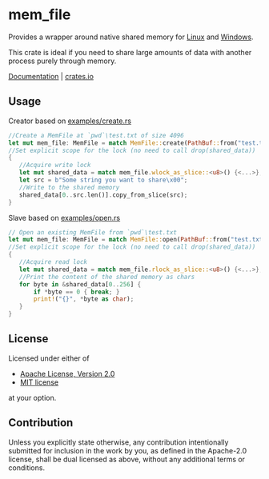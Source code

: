 # mem_file

Provides a wrapper around native shared memory for [Linux](http://man7.org/linux/man-pages/man7/shm_overview.7.html) and [Windows](http://lmgtfy.com/?q=shared+memory+windows).

This crate is ideal if you need to share large amounts of data with another process purely through memory.

[Documentation]() | [crates.io]()

## Usage

Creator based on [examples/create.rs](examples/create.rs)
``` rust
//Create a MemFile at `pwd`\test.txt of size 4096
let mut mem_file: MemFile = match MemFile::create(PathBuf::from("test.txt"), 4096) {<...>};
//Set explicit scope for the lock (no need to call drop(shared_data))
{
   //Acquire write lock
   let mut shared_data = match mem_file.wlock_as_slice::<u8>() {<...>};
   let src = b"Some string you want to share\x00";
   //Write to the shared memory
   shared_data[0..src.len()].copy_from_slice(src);
}
```

Slave based on [examples/open.rs](examples/open.rs)
``` rust
// Open an existing MemFile from `pwd`\test.txt
let mut mem_file: MemFile = match MemFile::open(PathBuf::from("test.txt")) {<...>};
//Set explicit scope for the lock (no need to call drop(shared_data))
{
   //Acquire read lock
   let mut shared_data = match mem_file.rlock_as_slice::<u8>() {<...>};
   //Print the content of the shared memory as chars
   for byte in &shared_data[0..256] {
       if *byte == 0 { break; }
       print!("{}", *byte as char);
   }
}
```

## License

Licensed under either of

 * [Apache License, Version 2.0](http://www.apache.org/licenses/LICENSE-2.0)
 * [MIT license](http://opensource.org/licenses/MIT)

at your option.

## Contribution

Unless you explicitly state otherwise, any contribution intentionally submitted
for inclusion in the work by you, as defined in the Apache-2.0 license, shall be
dual licensed as above, without any additional terms or conditions.
